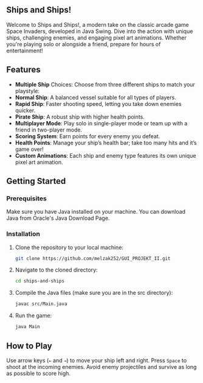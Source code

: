 ## Ships and Ships!
Welcome to Ships and Ships!, a modern take on the classic arcade game Space Invaders, developed in Java Swing. Dive into the action with unique ships, challenging enemies, and engaging pixel art animations. Whether you're playing solo or alongside a friend, prepare for hours of entertainment!

## Features
- **Multiple Ship** Choices: Choose from three different ships to match your playstyle:
- **Normal Ship**: A balanced vessel suitable for all types of players.
- **Rapid Ship**: Faster shooting speed, letting you take down enemies quicker.
- **Pirate Ship**: A robust ship with higher health points.
- **Multiplayer Mode**: Play solo in single-player mode or team up with a friend in two-player mode.
- **Scoring System**: Earn points for every enemy you defeat.
- **Health Points**: Manage your ship’s health bar; take too many hits and it’s game over!
- **Custom Animations**: Each ship and enemy type features its own unique pixel art animation.

## Getting Started
### Prerequisites
Make sure you have Java installed on your machine. You can download Java from Oracle's Java Download Page.

### Installation
1. Clone the repository to your local machine:
    ```bash
    git clone https://github.com/melzak252/GUI_PROJEKT_II.git
    ```
2. Navigate to the cloned directory:
    ```bash
    cd ships-and-ships
    ```
3. Compile the Java files (make sure you are in the src directory):
    ```bash
    javac src/Main.java
    ```
4. Run the game:
    ```bash
    java Main
    ```
## How to Play
Use arrow keys (`←` and `→`) to move your ship left and right.
Press `Space` to shoot at the incoming enemies.
Avoid enemy projectiles and survive as long as possible to score high.